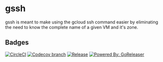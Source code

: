 # gssh

gssh is meant to make using the gcloud ssh command easier by eliminating the need to know the complete name of a given VM and it's zone.

## Badges

[![CircleCI](https://img.shields.io/circleci/project/github/regner/gssh.svg?style=for-the-badge)](https://circleci.com/gh/regner/gssh)
[![Codecov branch](https://img.shields.io/codecov/c/github/regner/gssh/master.svg?style=for-the-badge)](https://codecov.io/gh/regner/gssh)
[![Release](https://img.shields.io/github/release/regner/gssh.svg?style=for-the-badge)](https://github.com/regner/gssh/releases/latest)
[![Powered By: GoReleaser](https://img.shields.io/badge/powered%20by-goreleaser-green.svg?style=for-the-badge)](https://github.com/goreleaser)
